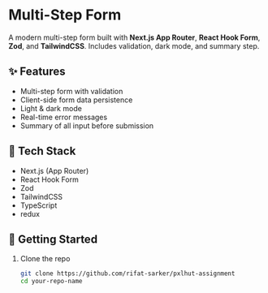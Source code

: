 # Multi-Step Form

A modern multi-step form built with **Next.js App Router**, **React Hook Form**, **Zod**, and **TailwindCSS**. Includes validation, dark mode, and summary step.

## ✨ Features

- Multi-step form with validation
- Client-side form data persistence
- Light & dark mode
- Real-time error messages
- Summary of all input before submission

## 🚀 Tech Stack

- Next.js (App Router)
- React Hook Form
- Zod
- TailwindCSS
- TypeScript
- redux

## 🔧 Getting Started

1. Clone the repo
   ```bash
   git clone https://github.com/rifat-sarker/pxlhut-assignment
   cd your-repo-name
